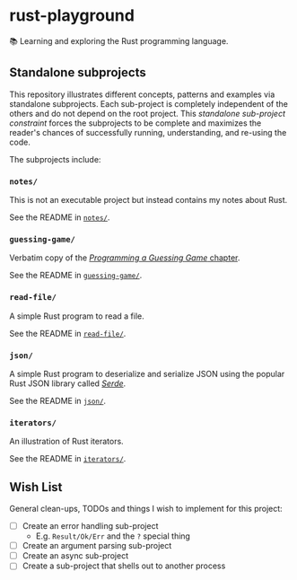 # rust-playground

📚 Learning and exploring the Rust programming language.


## Standalone subprojects

This repository illustrates different concepts, patterns and examples via standalone subprojects. Each sub-project is
completely independent of the others and do not depend on the root project. This _standalone sub-project constraint_
forces the subprojects to be complete and maximizes the reader's chances of successfully running, understanding, and
re-using the code.

The subprojects include:


### `notes/`

This is not an executable project but instead contains my notes about Rust.

See the README in [`notes/`](notes/).


### `guessing-game/`

Verbatim copy of the [*Programming a Guessing Game* chapter](https://doc.rust-lang.org/stable/book/ch02-00-guessing-game-tutorial.html).

See the README in [`guessing-game/`](guessing-game/).


### `read-file/`

A simple Rust program to read a file.  

See the README in [`read-file/`](read-file/).


### `json/`

A simple Rust program to deserialize and serialize JSON using the popular Rust JSON library called [*Serde*](https://github.com/serde-rs/json).

See the README in [`json/`](json/).


### `iterators/`

An illustration of Rust iterators.

See the README in [`iterators/`](iterators/).


## Wish List

General clean-ups, TODOs and things I wish to implement for this project:

* [ ] Create an error handling sub-project
  * E.g. `Result/Ok/Err` and the `?` special thing
* [ ] Create an argument parsing sub-project
* [ ] Create an async sub-project
* [ ] Create a sub-project that shells out to another process
